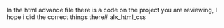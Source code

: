 In the html advance file there is a code on the project you are reviewing, I hope i did the correct things there# alx_html_css
